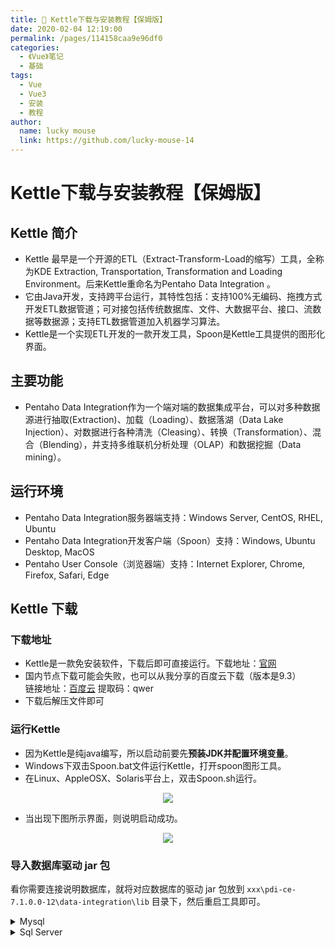 ```yaml
---
title: 📃 Kettle下载与安装教程【保姆版】
date: 2020-02-04 12:19:00
permalink: /pages/114158caa9e96df0
categories:
  - 《Vue》笔记
  - 基础
tags:
  - Vue
  - Vue3
  - 安装
  - 教程
author:
  name: lucky mouse
  link: https://github.com/lucky-mouse-14
---
```


# Kettle下载与安装教程【保姆版】

## Kettle 简介

- Kettle 最早是一个开源的ETL（Extract-Transform-Load的缩写）工具，全称为KDE Extraction, Transportation, Transformation and Loading Environment。后来Kettle重命名为Pentaho Data Integration 。
- 它由Java开发，支持跨平台运行，其特性包括：支持100%无编码、拖拽方式开发ETL数据管道；可对接包括传统数据库、文件、大数据平台、接口、流数据等数据源；支持ETL数据管道加入机器学习算法。
- Kettle是一个实现ETL开发的一款开发工具，Spoon是Kettle工具提供的图形化界面。



## 主要功能

- Pentaho Data Integration作为一个端对端的数据集成平台，可以对多种数据源进行抽取(Extraction)、加载（Loading）、数据落湖（Data Lake Injection）、对数据进行各种清洗（Cleasing）、转换（Transformation）、混合（Blending），并支持多维联机分析处理（OLAP）和数据挖掘（Data mining）。



## 运行环境

- Pentaho Data Integration服务器端支持：Windows Server, CentOS, RHEL, Ubuntu
- Pentaho Data Integration开发客户端（Spoon）支持：Windows, Ubuntu Desktop, MacOS
- Pentaho User Console（浏览器端）支持：Internet Explorer, Chrome, Firefox, Safari, Edge


## Kettle 下载

### 下载地址

- Kettle是一款免安装软件，下载后即可直接运行。下载地址：[官网](https://sourceforge.net/projects/pentaho/files/)
- 国内节点下载可能会失败，也可以从我分享的百度云下载（版本是9.3）<br>
  链接地址：[百度云](https://pan.baidu.com/s/1KH0zop23slRajkxI9hmstQ) 提取码：qwer
- 下载后解压文件即可

### 运行Kettle

- 因为Kettle是纯java编写，所以启动前要先**预装JDK并配置环境变量**。
- Windows下双击Spoon.bat文件运行Kettle，打开spoon图形工具。
- 在Linux、AppleOSX、Solaris平台上，双击Spoon.sh运行。

<div align="center"><img src="https://pic.rmb.bdstatic.com/bjh/b2ad9702abb9c59752378944e23ea0af.png"></div>

- 当出现下图所示界面，则说明启动成功。

<div align="center"><img src="https://pic.rmb.bdstatic.com/bjh/7ec0c87499985341fc84ef86244eebd8.png"></div>

### 导入数据库驱动 jar 包

看你需要连接说明数据库，就将对应数据库的驱动 jar 包放到 `xxx\pdi-ce-7.1.0.0-12\data-integration\lib` 目录下，然后重启工具即可。

<details>
<summary>Mysql</summary>
<a href="https://dev.mysql.com/downloads/connector/j/">官网下载地址</a>
<img src="https://pic.rmb.bdstatic.com/bjh/6490e8d2be5d3999ef8eef0c8bf98c91.png">
</details>

<details>
<summary>Sql Server</summary>
<a href="https://learn.microsoft.com/en-us/sql/connect/jdbc/release-notes-for-the-jdbc-driver?view=sql-server-ver15#112">官网下载地址</a>
<img src="https://pic.rmb.bdstatic.com/bjh/101f0542bb3dc6ae9d7ac54691ee4cec.png">
</details>